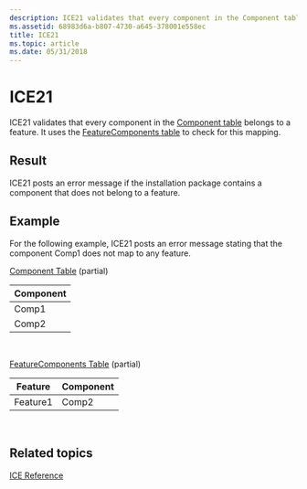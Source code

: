 ```yaml
---
description: ICE21 validates that every component in the Component table belongs to a feature. It uses the FeatureComponents table to check for this mapping.
ms.assetid: 68983d6a-b807-4730-a645-378001e558ec
title: ICE21
ms.topic: article
ms.date: 05/31/2018
---
```


# ICE21

ICE21 validates that every component in the [Component table](component-table.md) belongs to a feature. It uses the [FeatureComponents table](featurecomponents-table.md) to check for this mapping.

## Result

ICE21 posts an error message if the installation package contains a component that does not belong to a feature.

## Example

For the following example, ICE21 posts an error message stating that the component Comp1 does not map to any feature.

[Component Table](component-table.md) (partial)



| Component |
|-----------|
| Comp1     |
| Comp2     |



 

[FeatureComponents Table](featurecomponents-table.md) (partial)



| Feature  | Component |
|----------|-----------|
| Feature1 | Comp2     |



 

## Related topics

<dl> <dt>

[ICE Reference](ice-reference.md)
</dt> </dl>

 

 



